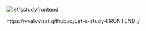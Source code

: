 


![let'sstudyfrontend](https://github.com/vvalvvizal/Let-s-study-FRONTEND-/assets/83233101/9cee44d7-e7dd-442a-a4a7-e5a546489ab6)

<Link>https://vvalvvizal.github.io/Let-s-study-FRONTEND-/</Link>
